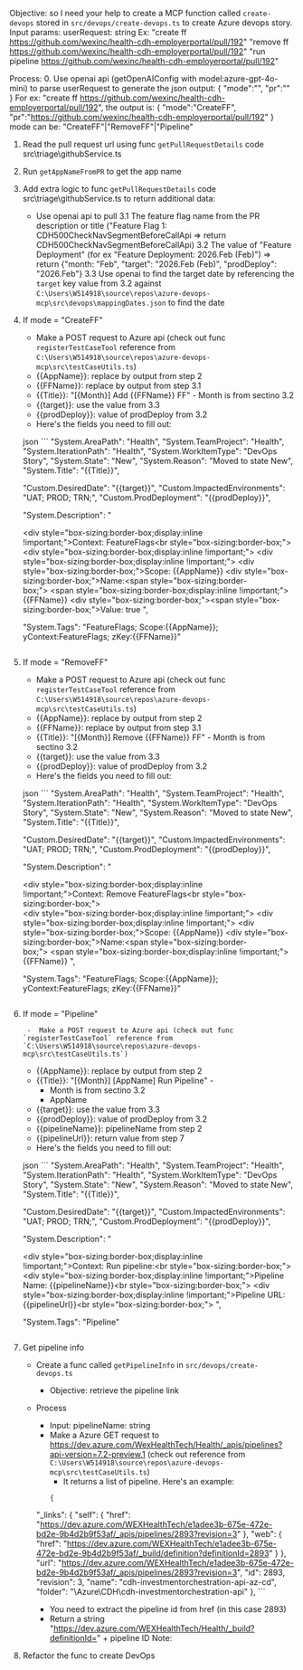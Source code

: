 Objective: so I need your help to create a MCP function called `create-devops` stored in `src/devops/create-devops.ts` to create Azure devops story.
Input params: userRequest: string
Ex: "create ff https://github.com/wexinc/health-cdh-employerportal/pull/192"
"remove ff https://github.com/wexinc/health-cdh-employerportal/pull/192"
"run pipeline https://github.com/wexinc/health-cdh-employerportal/pull/192"

Process:
0. Use openai api (getOpenAIConfig with model:azure-gpt-4o-mini) to parse userRequest to generate the json output:
    {
        "mode":"",
        "pr":""
    }
    For ex: "create ff https://github.com/wexinc/health-cdh-employerportal/pull/192", the output is:
    {
        "mode":"CreateFF",
        "pr":"https://github.com/wexinc/health-cdh-employerportal/pull/192"
    }
    mode can be: "CreateFF"|"RemoveFF"|"Pipeline"
1. Read the pull request url using func `getPullRequestDetails` code src\triage\githubService.ts  
2. Run `getAppNameFromPR` to get the app name 
3. Add extra logic to func `getPullRequestDetails` code src\triage\githubService.ts  to return additional data: 
    - Use openai api to pull 
        3.1 The feature flag name from the PR description or title ("Feature Flag 1: CDH500CheckNavSegmentBeforeCallApi => return CDH500CheckNavSegmentBeforeCallApi)
        3.2 The value of "Feature Deployment" (for ex "Feature Deployment: 2026.Feb (Feb)") => return {"month: "Feb", "target": "2026.Feb (Feb)", "prodDeploy": "2026.Feb"}
        3.3 Use openai to find the target date by referencing the `target` key value from 3.2 against `C:\Users\W514918\source\repos\azure-devops-mcp\src\devops\mappingDates.json` to find the date    
4. If mode = "CreateFF"    
    -  Make a POST request to Azure api (check out func `registerTestCaseTool` reference from `C:\Users\W514918\source\repos\azure-devops-mcp\src\testCaseUtils.ts`)
    - {{AppName}}: replace by output from step 2
    - {{FFName}}: replace by output from step 3.1    
    - {{Title}}: "[{Month}] Add {{FFName}} FF" - Month is from sectino 3.2
    - {{target}}: use the value from 3.3
    - {{prodDeploy}}: value of prodDeploy from 3.2
    - Here's the fields you need to fill out:

    json ```
    "System.AreaPath": "Health",
    "System.TeamProject": "Health",
    "System.IterationPath": "Health",
    "System.WorkItemType": "DevOps Story",
    "System.State": "New",
    "System.Reason": "Moved to state New",
    "System.Title": "{{Title}}",
    
    "Custom.DesiredDate": "{{target}}",
    "Custom.ImpactedEnvironments": "UAT; PROD; TRN;",
    "Custom.ProdDeployment": "{{prodDeploy}}",
    
    "System.Description": "<div><div style=\"box-sizing:border-box;display:inline !important;\">Context:&nbsp;FeatureFlags<br style=\"box-sizing:border-box;\"> </div><div style=\"box-sizing:border-box;display:inline !important;\"> </div><div style=\"box-sizing:border-box;display:inline !important;\"> </div><div style=\"box-sizing:border-box;\">Scope:&nbsp;{{AppName}} </div><div style=\"box-sizing:border-box;\">Name:<span style=\"box-sizing:border-box;\">&nbsp;</span><span style=\"box-sizing:border-box;display:inline !important;\">{{FFName}} </span> </div><div style=\"box-sizing:border-box;\"><span style=\"box-sizing:border-box;\">Value: true</span> </div> </div>",

    "System.Tags": "FeatureFlags; Scope:{{AppName}}; yContext:FeatureFlags; zKey:{{FFName}}"
    ```
5. If mode = "RemoveFF"
    -  Make a POST request to Azure api (check out func `registerTestCaseTool` reference from `C:\Users\W514918\source\repos\azure-devops-mcp\src\testCaseUtils.ts`)
    - {{AppName}}: replace by output from step 2
    - {{FFName}}: replace by output from step 3.1    
    - {{Title}}: "[{Month}] Remove {{FFName}} FF" - Month is from sectino 3.2
    - {{target}}: use the value from 3.3
    - {{prodDeploy}}: value of prodDeploy from 3.2
    - Here's the fields you need to fill out:

    json ```
    "System.AreaPath": "Health",
    "System.TeamProject": "Health",
    "System.IterationPath": "Health",
    "System.WorkItemType": "DevOps Story",
    "System.State": "New",
    "System.Reason": "Moved to state New",
    "System.Title": "{{Title}}",
    
    "Custom.DesiredDate": "{{target}}",
    "Custom.ImpactedEnvironments": "UAT; PROD; TRN;",
    "Custom.ProdDeployment": "{{prodDeploy}}",
    
    "System.Description": "<div><div style=\"box-sizing:border-box;display:inline !important;\">Context:&nbsp;Remove FeatureFlags<br style=\"box-sizing:border-box;\"> </div><div style=\"box-sizing:border-box;display:inline !important;\"> </div><div style=\"box-sizing:border-box;display:inline !important;\"> </div><div style=\"box-sizing:border-box;\">Scope:&nbsp;{{AppName}} </div><div style=\"box-sizing:border-box;\">Name:<span style=\"box-sizing:border-box;\">&nbsp;</span><span style=\"box-sizing:border-box;display:inline !important;\">{{FFName}} </span> </div></div>",

    "System.Tags": "FeatureFlags; Scope:{{AppName}}; yContext:FeatureFlags; zKey:{{FFName}}"
    ```
6. If mode = "Pipeline"
    
        -  Make a POST request to Azure api (check out func `registerTestCaseTool` reference from `C:\Users\W514918\source\repos\azure-devops-mcp\src\testCaseUtils.ts`)
    - {{AppName}}: replace by output from step 2   
    - {{Title}}: "[{Month}] [AppName] Run Pipeline" - 
        - Month is from sectino 3.2
        - AppName
    - {{target}}: use the value from 3.3
    - {{prodDeploy}}: value of prodDeploy from 3.2
    - {{pipelineName}}: pipelineName from step 2
    - {{pipelineUrl}}: return value from step 7
    - Here's the fields you need to fill out:

    json ```
    "System.AreaPath": "Health",
    "System.TeamProject": "Health",
    "System.IterationPath": "Health",
    "System.WorkItemType": "DevOps Story",
    "System.State": "New",
    "System.Reason": "Moved to state New",
    "System.Title": "{{Title}}",
    
    "Custom.DesiredDate": "{{target}}",
    "Custom.ImpactedEnvironments": "UAT; PROD; TRN;",
    "Custom.ProdDeployment": "{{prodDeploy}}",
    
    "System.Description": "<div><div style=\"box-sizing:border-box;display:inline !important;\">Context:&nbsp;Run pipeline:<br style=\"box-sizing:border-box;\"> </div><div style=\"box-sizing:border-box;display:inline !important;\">Pipeline Name: {{pipelineName}}<br style=\"box-sizing:border-box;\"> </div><div style=\"box-sizing:border-box;display:inline !important;\">Pipeline URL: {{pipelineUrl}}<br style=\"box-sizing:border-box;\"> </div></div>",

    "System.Tags": "Pipeline"
    ```
7. Get pipeline info
    - Create a func called `getPipelineInfo` in `src/devops/create-devops.ts`
        - Objective: retrieve the pipeline link 
    - Process
        - Input: pipelineName: string
        - Make a Azure GET request to https://dev.azure.com/WexHealthTech/Health/_apis/pipelines?api-version=7.2-preview.1 (check out reference from `C:\Users\W514918\source\repos\azure-devops-mcp\src\testCaseUtils.ts`)
            - It returns a list of pipeline. Here's an example: 
            ```
            {
      "_links": {
        "self": {
          "href": "https://dev.azure.com/WEXHealthTech/e1adee3b-675e-472e-bd2e-9b4d2b9f53af/_apis/pipelines/2893?revision=3"
        },
        "web": {
          "href": "https://dev.azure.com/WEXHealthTech/e1adee3b-675e-472e-bd2e-9b4d2b9f53af/_build/definition?definitionId=2893"
        }
      },
      "url": "https://dev.azure.com/WEXHealthTech/e1adee3b-675e-472e-bd2e-9b4d2b9f53af/_apis/pipelines/2893?revision=3",
      "id": 2893,
      "revision": 3,
      "name": "cdh-investmentorchestration-api-az-cd",
      "folder": "\\Azure\\CDH\\cdh-investmentorchestration-api"
    },
            ```

        - You need to extract the pipeline id from href (in this case 2893) 
        - Return a string "https://dev.azure.com/WEXHealthTech/Health/_build?definitionId=" + pipeline ID
Note:
1. Refactor the func to create DevOps 